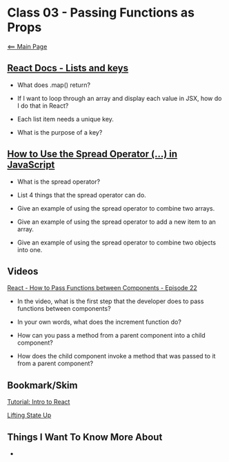# Class 03 - Passing Functions as Props

[<== Main Page](../README.md)

## [React Docs - Lists and keys](https://reactjs.org/docs/lists-and-keys.html)

- What does .map() return?

- If I want to loop through an array and display each value in JSX, how do I do that in React?

- Each list item needs a unique key.

- What is the purpose of a key?

## [How to Use the Spread Operator (…) in JavaScript](https://medium.com/coding-at-dawn/how-to-use-the-spread-operator-in-javascript-b9e4a8b06fab)

- What is the spread operator?

- List 4 things that the spread operator can do.

- Give an example of using the spread operator to combine two arrays.

- Give an example of using the spread operator to add a new item to an array.

- Give an example of using the spread operator to combine two objects into one.

## Videos

[React - How to Pass Functions between Components - Episode 22](https://www.youtube.com/watch?v=c05OL7XbwXU)

- In the video, what is the first step that the developer does to pass functions between components?

- In your own words, what does the increment function do?

- How can you pass a method from a parent component into a child component?

- How does the child component invoke a method that was passed to it from a parent component?

## Bookmark/Skim

[Tutorial: Intro to React ](https://reactjs.org/tutorial/tutorial.html)

[Lifting State Up](https://reactjs.org/docs/lifting-state-up.html)

## Things I Want To Know More About

- 
